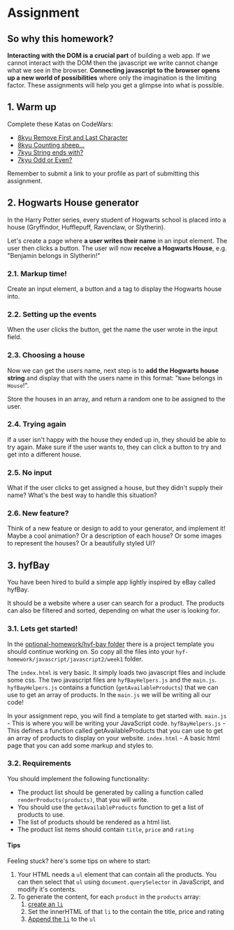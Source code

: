 # Assignment

## So why this homework?

**Interacting with the DOM is a crucial part** of building a web app. If we cannot interact with the DOM then the javascript we write cannot change what we see in the browser. **Connecting javascript to the browser opens up a new world of possibilities** where only the imagination is the limiting factor. These assignments will help you get a glimpse into what is possible.

## 1. Warm up

Complete these Katas on CodeWars:

- [8kyu Remove First and Last Character](https://www.codewars.com/kata/56bc28ad5bdaeb48760009b0)
- [8kyu Counting sheep...](https://www.codewars.com/kata/54edbc7200b811e956000556)
- [7kyu String ends with?](https://www.codewars.com/kata/51f2d1cafc9c0f745c00037d)
- [7kyu Odd or Even?](https://www.codewars.com/kata/5949481f86420f59480000e7)

Remember to submit a link to your profile as part of submitting this assignment.


## 2. Hogwarts House generator

In the Harry Potter series, every student of Hogwarts school is placed into a house (Gryffindor, Hufflepuff, Ravenclaw, or Slytherin).

Let's create a page where **a user writes their name** in an input element. The user then clicks a button. The user will now **receive a Hogwarts House**, e.g. "Benjamin belongs in Slytherin!"

### 2.1. Markup time!

Create an input element, a button and a tag to display the Hogwarts house into.

### 2.2. Setting up the events

When the user clicks the button, get the name the user wrote in the input field.

### 2.3. Choosing a house

Now we can get the users name, next step is to **add the Hogwarts house string** and display that with the users name in this format: "`Name` belongs in `House`!".

Store the houses in an array, and return a random one to be assigned to the user.

### 2.4. Trying again

If a user isn't happy with the house they ended up in, they should be able to try again. Make sure if the user wants to, they can click a button to try and get into a different house.

### 2.5. No input

What if the user clicks to get assigned a house, but they didn't supply their name? What's the best way to handle this situation?

### 2.6. New feature?

Think of a new feature or design to add to your generator, and implement it! Maybe a cool animation? Or a description of each house? Or some images to represent the houses? Or a beautifully styled UI?

## 3. hyfBay

You have been hired to build a simple app lightly inspired by eBay called hyfBay.

It should be a website where a user can search for a product. The products can also be filtered and sorted, depending on what the user is looking for.

### 3.1. Lets get started!

In the [optional-homework/hyf-bay folder](optional-homework/hyf-bay) there is a project template you should continue working on. So copy all the files into your `hyf-homework/javascript/javascript2/week1` folder.

The `index.html` is very basic. It simply loads two javascript files and include some css. The two javascript files are `hyfBayHelpers.js` and the `main.js`. `hyfBayHelpers.js` contains a function (`getAvailableProducts`) that we can use to get an array of products. In the `main.js` we will be writing all our code!

In your assignment repo, you will find a template to get started with.
`main.js` - This is where you will be writing your JavaScript code.
`hyfBayHelpers.js` - This defines a function called getAvailableProducts that you can use to get an array of products to display on your website.
`index.html` - A basic html page that you can add some markup and styles to.

### 3.2. Requirements

You should implement the following functionality:

- The product list should be generated by calling a function called `renderProducts(products)`, that you will write.
- You should use the `getAvailableProducts` function to get a list of products to use.
- The list of products should be rendered as a html list.
- The product list items should contain `title`, `price` and `rating`

#### Tips

Feeling stuck? here's some tips on where to start:

1. Your HTML needs a `ul` element that can contain all the products. You can then select that `ul` using `document.querySelector` in JavaScript, and modify it's contents.
2. To generate the content, for each `product` in the `products` array:
   1. [create an `li`](https://developer.mozilla.org/en-US/docs/Web/API/Document/createElement)
   2. Set the innerHTML of that `li` to the contain the title, price and rating
   3. [Append the `li`](https://developer.mozilla.org/en-US/docs/Web/API/Node/appendChild) to the `ul`
   